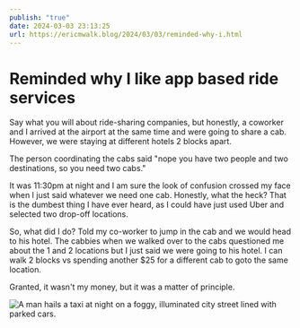 ```yaml
---
publish: "true"
date: 2024-03-03 23:13:25
url: https://ericmwalk.blog/2024/03/03/reminded-why-i.html
---
```


# Reminded why I like app based ride services 

Say what you will about ride-sharing companies, but honestly, a coworker and I arrived at the airport at the same time and were going to share a cab. However, we were staying at different hotels 2 blocks apart.

The person coordinating the cabs said "nope you have two people and two destinations, so you need two cabs."

It was 11:30pm at night and I am sure the look of confusion crossed my face when I just said whatever we need one cab. Honestly, what the heck? That is the dumbest thing I have ever heard, as I could have just used Uber and selected two drop-off locations.

So, what did I do? Told my co-worker to jump in the cab and we would head to his hotel. The cabbies when we walked over to the cabs questioned me about the 1 and 2 locations but I just said we were going to his hotel. I can walk 2 blocks vs spending another $25 for a different cab to goto the same location.

Granted, it wasn't my money, but it was a matter of principle.

![A man hails a taxi at night on a foggy, illuminated city street lined with parked cars.](https://ericmwalk.blog/uploads/2024/6797282b-ca51-4635-ab9a-a00ef554f880.png)
